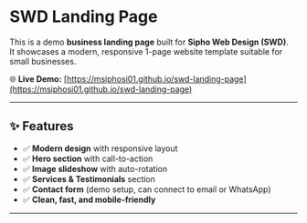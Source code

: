 # SWD Landing Page

This is a demo **business landing page** built for **Sipho Web Design (SWD)**.  
It showcases a modern, responsive 1-page website template suitable for small businesses.  

🌐 **Live Demo:** [https://msiphosi01.github.io/swd-landing-page](https://msiphosi01.github.io/swd-landing-page)

---

## ✨ Features
- ✅ **Modern design** with responsive layout  
- ✅ **Hero section** with call-to-action  
- ✅ **Image slideshow** with auto-rotation  
- ✅ **Services & Testimonials** section  
- ✅ **Contact form** (demo setup, can connect to email or WhatsApp)  
- ✅ **Clean, fast, and mobile-friendly**

---

